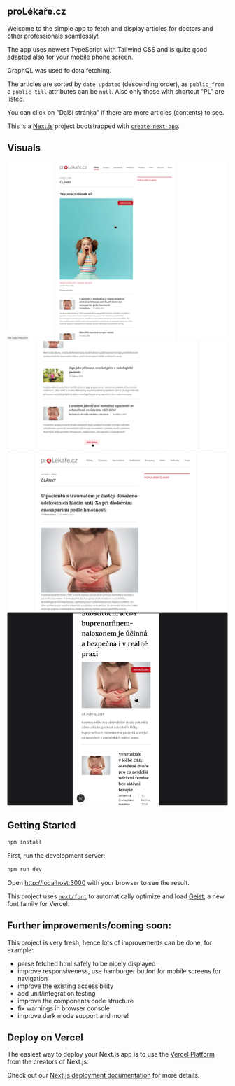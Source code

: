 ## proLékaře.cz

Welcome to the simple app to fetch and display articles for doctors and other professionals seamlessly!

The app uses newest TypeScript with Tailwind CSS and is quite good adapted also for your mobile phone screen.

GraphQL was used fo data fetching.

The articles are sorted by `date updated` (descending order), as `public_from` a `public_till` attributes can be `null`. Also only those with shortcut "PL" are listed.

You can click on "Další stránka" if there are more articles (contents) to see.

This is a [Next.js](https://nextjs.org) project bootstrapped with [`create-next-app`](https://nextjs.org/docs/app/api-reference/cli/create-next-app).

## Visuals

![Screenshot 1](./public/screenshots/scr1.png)
![Screenshot 2](./public/screenshots/scr2.png)
![Screenshot 3](./public/screenshots/scr3.png)
![Screenshot 4](./public/screenshots/scr4.png)

## Getting Started

```bash
npm install
```

First, run the development server:

```bash
npm run dev
```

Open [http://localhost:3000](http://localhost:3000) with your browser to see the result.

This project uses [`next/font`](https://nextjs.org/docs/app/building-your-application/optimizing/fonts) to automatically optimize and load [Geist](https://vercel.com/font), a new font family for Vercel.

## Further improvements/coming soon:

This project is very fresh, hence lots of improvements can be done, for example:

- parse fetched html safely to be nicely displayed
- improve responsiveness, use hamburger button for mobile screens for navigation
- improve the existing accessibility
- add unit/integration testing
- improve the components code structure
- fix warnings in browser console
- improve dark mode support
  and more!

## Deploy on Vercel

The easiest way to deploy your Next.js app is to use the [Vercel Platform](https://vercel.com/new?utm_medium=default-template&filter=next.js&utm_source=create-next-app&utm_campaign=create-next-app-readme) from the creators of Next.js.

Check out our [Next.js deployment documentation](https://nextjs.org/docs/app/building-your-application/deploying) for more details.
